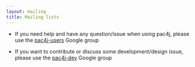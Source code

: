 ```yaml
---
layout: mailing
title: Mailing lists
---
```


- If you need help and have any question/issue when using pac4j, please use the [pac4j-users](https://groups.google.com/forum/?fromgroups#!forum/pac4j-users) Google group

- If you want to contribute or discuss some development/design issue, please use the [pac4j-dev](https://groups.google.com/forum/?fromgroups#!forum/pac4j-dev) Google group
